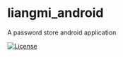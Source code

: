 # liangmi_android
A password store android application

[![License](https://img.shields.io/badge/License-Apache%202.0-blue.svg)](https://opensource.org/licenses/Apache-2.0)
